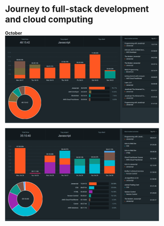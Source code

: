 # Journey to full-stack development and cloud computing

**October**
![week-1](https://github.com/Jaycelab/Path/blob/main/Monthly%20Log/October%202022/summary-report.png)

![week-2](https://github.com/Jaycelab/Path/blob/main/Monthly%20Log/October%202022/summary-report-2.png)

